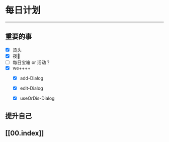 
# 每日计划
---
## 重要的事

- [x]  烫头
- [x]  夜🦷
- [ ]  每日宝箱 or 活动？
- [x] we++++
	- [x] add-Dialog
	- [x] edit-Dialog
	- [x] useOrDis-Dialog



## 提升自己

  



## [[00.index]]










